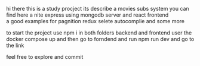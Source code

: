 hi there 
this is a study procject 
its describe a movies subs system
you can find here a nite express using mongodb server and react frontend  
a good examples for pagnition redux selete autocomplie and some more 

to start the project use npm i in both folders backend and frontend 
user the docker compose up and then go to forndend and run npm run dev and go to the link

feel free to explore and commit 
